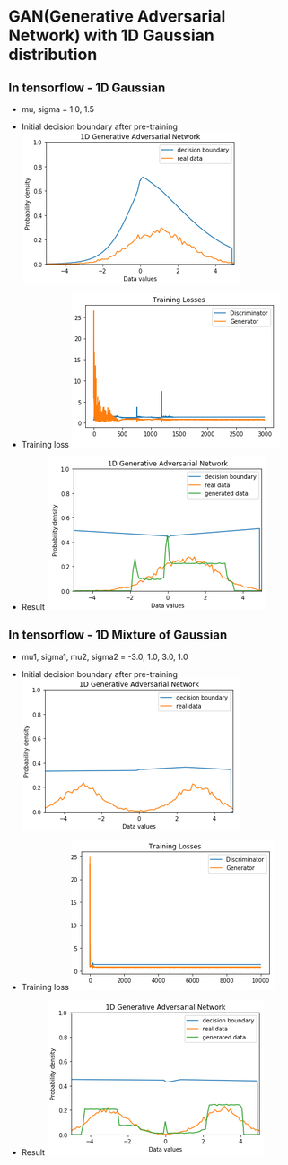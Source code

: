 # GAN(Generative Adversarial Network) with 1D Gaussian distribution

## In tensorflow - 1D Gaussian 
* mu, sigma = 1.0, 1.5

* Initial decision boundary after pre-training
![alt text](./assets/1D-initial-tensorflow.png "1D-initial-tensorflow")

* Training loss
![alt text](./assets/1D-loss-tensorflow.png "1D-loss-tensorflow")

* Result
![alt text](./assets/1D-result-tensorflow.png "1D-result-tensorflow")


## In tensorflow - 1D Mixture of Gaussian 
* mu1, sigma1, mu2, sigma2 = -3.0, 1.0, 3.0, 1.0

* Initial decision boundary after pre-training
![alt text](./assets/1D-Mixture-initial-tensorflow.png "1D-Mixture-initial-tensorflow")

* Training loss
![alt text](./assets/1D-Mixture-loss-tensorflow.png "1D-Mixture-loss-tensorflow")

* Result
![alt text](./assets/1D-Mixture-result-tensorflow.png "1D-result-tensorflow")
